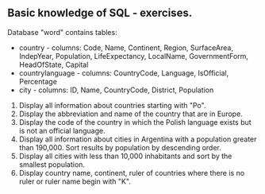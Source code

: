 ## Basic knowledge of SQL - exercises.

 Database "word" contains tables:
* country - columns: Code, Name, Continent, Region, SurfaceArea, IndepYear, Population, LifeExpectancy, LocalName, GovernmentForm, HeadOfState, Capital
* countrylanguage - columns: CountryCode, Language, IsOfficial, Percentage
* city - columns: ID, Name, CountryCode, District, Population

1. Display all information about countries starting with "Po".
2. Display the abbreviation and name of the country that are in Europe.
3. Display the code of the country in which the Polish language exists but is not an official language.
4. Display all information about cities in Argentina with a population greater than 190,000. Sort results by population by descending order.
5. Display all cities with less than 10,000 inhabitants and sort by the smallest population.
6. Display country name, continent, ruler of countries where there is no ruler or ruler name begin with "K".
